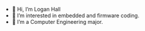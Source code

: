 - 👋 Hi, I’m Logan Hall
- 👀 I’m interested in embedded and firmware coding.
- 🌱 I’m a Computer Engineering major.
